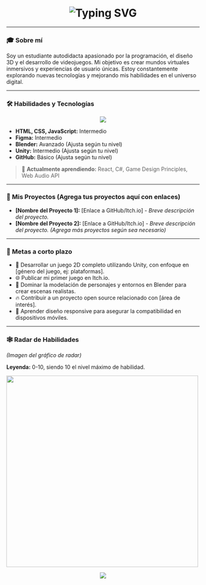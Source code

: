 <h1 align="center">
  <img src="https://readme-typing-svg.demolab.com?font=Orbitron&size=30&pause=1000&color=AA00FF&center=true&vCenter=true&width=435&lines=Hi+there%2C+I'm+Nash+%F0%9F%91%8B" alt="Typing SVG" />
</h1>

---

### 🎓 Sobre mí

Soy un estudiante autodidacta apasionado por la programación, el diseño 3D y el desarrollo de videojuegos.  Mi objetivo es crear mundos virtuales inmersivos y experiencias de usuario únicas.  Estoy constantemente explorando nuevas tecnologías y mejorando mis habilidades en el universo digital.

---

### 🛠️ Habilidades y Tecnologías

<p align="center">
  <img src="https://skillicons.dev/icons?i=html,css,js,figma,blender,unity,github&theme=dark" />
</p>

* **HTML, CSS, JavaScript:** Intermedio
* **Figma:** Intermedio
* **Blender:** Avanzado (Ajusta según tu nivel)
* **Unity:** Intermedio (Ajusta según tu nivel)
* **GitHub:** Básico (Ajusta según tu nivel)

> 🧠 **Actualmente aprendiendo:** React, C#, Game Design Principles, Web Audio API

---

### 🎯 Mis Proyectos (Agrega tus proyectos aquí con enlaces)

* **[Nombre del Proyecto 1]:**  [Enlace a GitHub/Itch.io] - *Breve descripción del proyecto.*
* **[Nombre del Proyecto 2]:**  [Enlace a GitHub/Itch.io] - *Breve descripción del proyecto.*
*(Agrega más proyectos según sea necesario)*


---

### 🎯 Metas a corto plazo

- 🚀 Desarrollar un juego 2D completo utilizando Unity, con enfoque en [género del juego, ej: plataformas].
- 🌐 Publicar mi primer juego en Itch.io.
- 🎨 Dominar la modelación de personajes y entornos en Blender para crear escenas realistas.
- 🔥 Contribuir a un proyecto open source relacionado con [área de interés].
- 📱 Aprender diseño responsive para asegurar la compatibilidad en dispositivos móviles.


---

### 🕸️ Radar de Habilidades

*(Imagen del gráfico de radar)*

**Leyenda:**  0-10, siendo 10 el nivel máximo de habilidad.

<img src="https://quickchart.io/chart?c={
  type:'radar',
  data:{
    labels:['Frontend','Backend','3D','Lógica','Diseño','Game Dev'],
    datasets:[{
      label:'Nivel actual',
      backgroundColor:'rgba(170,0,255,0.3)',
      borderColor:'rgba(170,0,255,1)',
      pointBackgroundColor:'rgba(170,0,255,1)',
      data:[6,3,7,5,8,4]
    }]
  },
  options:{
    scale:{
      angleLines:{ color:'rgba(170,0,255,0.2)' },
      gridLines:{ color:'rgba(170,0,255,0.2)' },
      pointLabels:{ fontColor:'rgba(170,0,255,1)' },
      ticks:{ min:0, max:10, stepSize:2 }
    }
  }
}" width="500"/>

<p align="center">
  <img src="https://capsule-render.vercel.app/api?type=wave&color=F700FF&height=100&section=header&text=🌌%20Mi%20Galaxia%20Dev&fontSize=40&fontAlign=50&fontColor=ffffff" />
</p>







